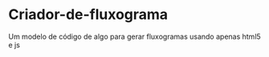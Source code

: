 # Criador-de-fluxograma
Um modelo de código de algo para gerar fluxogramas usando apenas html5 e js
